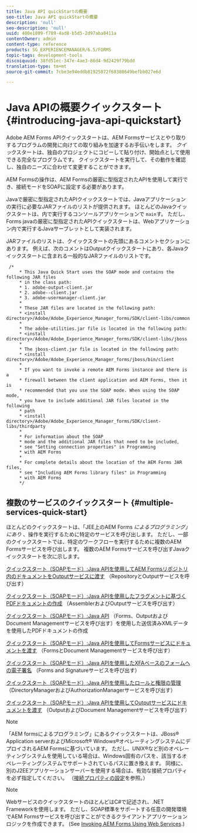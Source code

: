 ```yaml
---
title: Java API quickStartの概要
seo-title: Java API quickStartの概要
description: 'null'
seo-description: 'null'
uuid: 480e1809-f789-4ad8-b5d5-2d97aba8411a
contentOwner: admin
content-type: reference
products: SG_EXPERIENCEMANAGER/6.5/FORMS
topic-tags: development-tools
discoiquuid: 38fd51ec-347e-4ae3-86d4-9d2429f79bdd
translation-type: tm+mt
source-git-commit: 7cbe3e94eddb81925072f68388649befbb027e6d

---
```



# Java APIの概要クイックスタート {#introducing-java-api-quickstart}

Adobe AEM Forms APIクイックスタートは、AEM Formsサービスとやり取りするプログラムの開発に向けての取り組みを加速するお手伝いをします。 *クイッ*&#x200B;クスタートは、独自のプロジェクトにコピーして貼り付け、開始点として使用できる完全なプログラムです。 クイックスタートを実行して、その動作を確認し、独自のニーズに合わせて変更することができます。

AEM Formsの操作は、AEM Formsの厳密に型指定されたAPIを使用して実行でき、接続モードをSOAPに設定する必要があります。

Javaで厳密に型指定されたAPIクイックスタートでは、Javaアプリケーションの実行に必要なJARファイルのリストが提供されます。 ほとんどのJavaクイックスタートは、内で実行するコンソールアプリケーションで `main`す。 ただし、Forms javaの厳密に型指定されたAPIクイックスタートは、Webアプリケーション内で実行するJavaサーブレットとして実装されます。

JARファイルのリストは、クイックスタートの先頭にあるコメントセクションにあります。 例えば、次のコメントはOutputクイックスタートにあり、各Javaクイックスタートに含まれる一般的なJARファイルのリストです。

```as3
 /*
     * This Java Quick Start uses the SOAP mode and contains the following JAR files
     * in the class path:
     * 1. adobe-output-client.jar
     * 2. adobe--client.jar
     * 3. adobe-usermanager-client.jar
     *
     * These JAR files are located in the following path:
     * <install directory>/Adobe/Adobe_Experience_Manager_forms/SDK/client-libs/common
     *
     * The adobe-utilities.jar file is located in the following path:
     * <install directory>/Adobe/Adobe_Experience_Manager_forms/SDK/client-libs/jboss
     *
     * The jboss-client.jar file is located in the following path:
     * <install directory>/Adobe/Adobe_Experience_Manager_forms/jboss/bin/client
     *
     * If you want to invoke a remote AEM Forms instance and there is a
     * firewall between the client application and AEM Forms, then it is
     * recommended that you use the SOAP mode. When using the SOAP mode,
     * you have to include additional JAR files located in the following
     * path
     * <install directory>/Adobe/Adobe_Experience_Manager_forms/SDK/client-libs/thirdparty
     *
     * For information about the SOAP
     * mode and the additional JAR files that need to be included,
     * see "Setting connection properties" in Programming
     * with AEM Forms
     *
     * For complete details about the location of the AEM Forms JAR files,
     * see "Including AEM Forms library files" in Programming
     * with AEM Forms
     */
```

## 複数のサービスのクイックスタート {#multiple-services-quick-start}

ほとんどのクイックスタートは、「JEE上のAEM Forms *によるプログラミング」にあり* 、操作を実行するために特定のサービスを呼び出します。 ただし、一部のクイックスタートでは、特定のワークフローを実行するために複数のAEM Formsサービスを呼び出します。 複数のAEM Formsサービスを呼び出すJavaクイックスタートを次に示します。

[クイックスタート（SOAPモード）:Java APIを使用してAEM Formsリポジトリ内のドキュメントをOutputサービスに渡す](/help/forms/developing/output-service-java-api-quick.md#quick-start-soap-mode-passing-a-document-located-in-the-repository-to-the-output-service-using-the-java-api) （RepositoryとOutputサービスを呼び出す）

[クイックスタート（SOAPモード）:Java APIを使用したフラグメントに基づくPDFドキュメントの作成](/help/forms/developing/output-service-java-api-quick.md#quick-start-soap-mode-creating-a-pdf-document-based-on-fragments-using-the-java-api) （AssemblerおよびOutputサービスを呼び出す）

[クイックスタート（SOAPモード）:Java API](/help/forms/developing/forms-service-api-quick-starts.md#quick-start-soap-mode-creating-pdf-documents-with-submitted-xml-data-using-the-java-api) （Forms、OutputおよびDocument Managementサービスを呼び出す）を使用した送信済みXMLデータを使用したPDFドキュメントの作成

[クイックスタート（SOAPモード）:Java APIを使用してFormsサービスにドキュメントを渡す](/help/forms/developing/forms-service-api-quick-starts.md#quick-start-soap-mode-passing-documents-to-the-forms-service-using-the-java-api) （FormsとDocument Managementサービスを呼び出す）

[クイックスタート（SOAPモード）:Java APIを使用したXFAベースのフォームへの電子署名](/help/forms/developing/signature-service-java-api-quick.md#quick-start-soap-mode-digitally-signing-a-xfa-based-form-using-the-java-api) （Forms and Signatureサービスを呼び出す）

[クイックスタート（SOAPモード）:Java APIを使用したロールと権限の管理](/help/forms/developing/user-manager-java-api-quick.md#quick-start-soap-mode-managing-roles-and-permissions-using-the-java-api) （DirectoryManagerおよびAuthorizationManagerサービスを呼び出す）

[クイックスタート（SOAPモード）:Java APIを使用してOutputサービスにドキュメントを渡す](/help/forms/developing/output-service-java-api-quick.md#quick-start-soap-mode-passing-documents-to-the-output-service-using-the-java-api) （OutputおよびDocument Managementサービスを呼び出す）

>[!NOTE]
>
>「AEM formsによるプログラミング」にあるクイックスタートは、JBoss® Application serverおよびMicrosoft® Windows®オペレーティングシステムにデプロイされるAEM Formsに基づいています。 ただし、UNIX®など別のオペレーティングシステムを使用している場合は、Windows固有のパスを、該当するオペレーティングシステムでサポートされているパスに置き換えます。 同様に、別のJ2EEアプリケーションサーバーを使用する場合は、有効な接続プロパティを必ず指定してください。 （[接続プロパティの設定](/help/forms/developing/invoking-aem-forms-using-java.md#setting-connection-properties)を参照。）

>[!NOTE]
>
>WebサービスのクイックスタートのほとんどはC#で記述され、.NET Frameworkを使用します。 ただし、SOAP標準をサポートする任意の開発環境でAEM Formsサービスを呼び出すことができるクライアントアプリケーションロジックを作成できます。 (See [Invoking AEM Forms Using Web Services](/help/forms/developing/invoking-aem-forms-using-web.md#invoking-aem-forms-using-web-services).)

